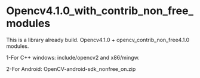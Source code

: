 # Opencv4.1.0_with_contrib_non_free_modules
This is a library already build. Opencv4.1.0 + opencv_contrib_non_free4.1.0 modules.

1-For C++ windows: include/opencv2 and x86/mingw.

2-For Android: OpenCV-android-sdk_nonfree_on.zip
